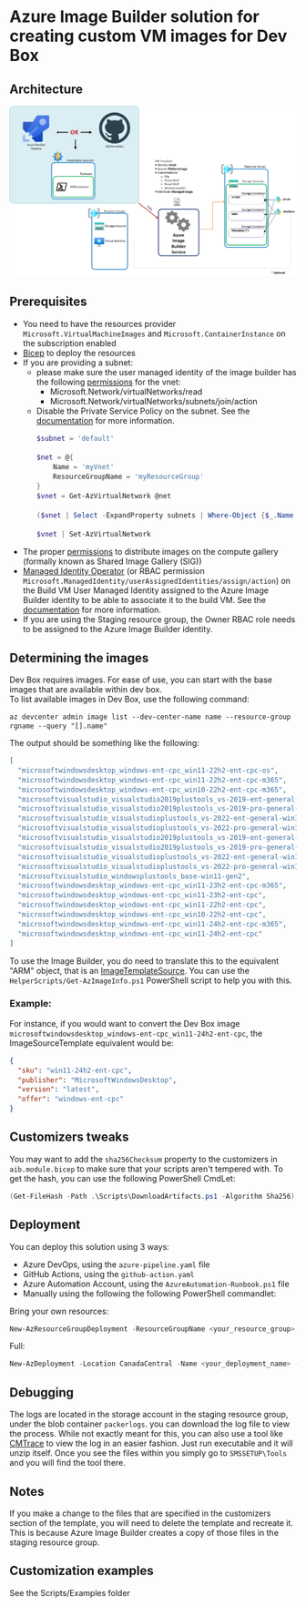 # Azure Image Builder solution for creating custom VM images for Dev Box

## Architecture

![Architecture](Architecture.png "Architecture")

## Prerequisites

- You need to have the resources provider `Microsoft.VirtualMachineImages` and `Microsoft.ContainerInstance` on the subscription enabled
- [Bicep](https://github.com/Azure/bicep/releases) to deploy the resources
- If you are providing a subnet:
  - please make sure the user managed identity of the image builder has the following [permissions](https://learn.microsoft.com/en-us/azure/virtual-machines/linux/image-builder-permissions-powershell#permission-to-customize-images-on-your-virtual-networks) for the vnet:
     - Microsoft.Network/virtualNetworks/read
     - Microsoft.Network/virtualNetworks/subnets/join/action
  - Disable the Private Service Policy on the subnet. See the [documentation](https://learn.microsoft.com/en-us/azure/private-link/disable-private-link-service-network-policy?tabs=private-link-network-policy-powershell) for more information.
    ```powershell
    $subnet = 'default'

    $net = @{
        Name = 'myVnet'
        ResourceGroupName = 'myResourceGroup'
    }
    $vnet = Get-AzVirtualNetwork @net

    ($vnet | Select -ExpandProperty subnets | Where-Object {$_.Name -eq $subnet}).privateLinkServiceNetworkPolicies = "Disabled"

    $vnet | Set-AzVirtualNetwork
    ```
- The proper [permissions](https://learn.microsoft.com/en-us/azure/virtual-machines/linux/image-builder-permissions-powershell#allow-vm-image-builder-to-distribute-images) to distribute images on the compute gallery (formally known as Shared Image Gallery (SIG))
- [Managed Identity Operator](https://learn.microsoft.com/en-us/azure/role-based-access-control/built-in-roles/identity#managed-identity-operator) (or RBAC permission `Microsoft.ManagedIdentity/userAssignedIdentities/assign/action`) on the Build VM User Managed Identity assigned to the Azure Image Builder identity to be able to associate it to the build VM. See the [documentation](https://learn.microsoft.com/en-us/azure/virtual-machines/linux/image-builder-json?tabs=json%2Cazure-powershell#user-assigned-identity-for-the-image-builder-build-vm) for more information.
- If you are using the Staging resource group, the Owner RBAC role needs to be assigned to the Azure Image Builder identity.

## Determining the images

Dev Box requires images. For ease of use, you can start with the base images that are available within dev box.<br/>
To list available images in Dev Box, use the following command:

```shell
az devcenter admin image list --dev-center-name name --resource-group rgname --query "[].name"
```

The output should be something like the following:

```json
[
  "microsoftwindowsdesktop_windows-ent-cpc_win11-22h2-ent-cpc-os",
  "microsoftwindowsdesktop_windows-ent-cpc_win11-22h2-ent-cpc-m365",
  "microsoftwindowsdesktop_windows-ent-cpc_win10-22h2-ent-cpc-m365",
  "microsoftvisualstudio_visualstudio2019plustools_vs-2019-ent-general-win11-m365-gen2",
  "microsoftvisualstudio_visualstudio2019plustools_vs-2019-pro-general-win11-m365-gen2",
  "microsoftvisualstudio_visualstudioplustools_vs-2022-ent-general-win11-m365-gen2",
  "microsoftvisualstudio_visualstudioplustools_vs-2022-pro-general-win11-m365-gen2",
  "microsoftvisualstudio_visualstudio2019plustools_vs-2019-ent-general-win10-m365-gen2",
  "microsoftvisualstudio_visualstudio2019plustools_vs-2019-pro-general-win10-m365-gen2",
  "microsoftvisualstudio_visualstudioplustools_vs-2022-ent-general-win10-m365-gen2",
  "microsoftvisualstudio_visualstudioplustools_vs-2022-pro-general-win10-m365-gen2",
  "microsoftvisualstudio_windowsplustools_base-win11-gen2",
  "microsoftwindowsdesktop_windows-ent-cpc_win11-23h2-ent-cpc-m365",
  "microsoftwindowsdesktop_windows-ent-cpc_win11-23h2-ent-cpc",
  "microsoftwindowsdesktop_windows-ent-cpc_win11-22h2-ent-cpc",
  "microsoftwindowsdesktop_windows-ent-cpc_win10-22h2-ent-cpc",
  "microsoftwindowsdesktop_windows-ent-cpc_win11-24h2-ent-cpc-m365",
  "microsoftwindowsdesktop_windows-ent-cpc_win11-24h2-ent-cpc"
]
```

To use the Image Builder, you do need to translate this to the equivalent "ARM" object, that is an [ImageTemplateSource](https://learn.microsoft.com/en-us/azure/templates/microsoft.virtualmachineimages/imagetemplates?pivots=deployment-language-bicep#imagetemplatesource-objects). You can use the `HelperScripts/Get-AzImageInfo.ps1` PowerShell script to help you with this.<br/>

### Example:
For instance, if you would want to convert the Dev Box image `microsoftwindowsdesktop_windows-ent-cpc_win11-24h2-ent-cpc`, the ImageSourceTemplate equivalent would be:

```json
{
  "sku": "win11-24h2-ent-cpc",
  "publisher": "MicrosoftWindowsDesktop",
  "version": "latest",
  "offer": "windows-ent-cpc"
}
```

## Customizers tweaks

You may want to add the `sha256Checksum` property to the customizers in `aib.module.bicep` to make sure that your scripts aren't tempered with. To get the hash, you can use the following PowerShell CmdLet:

```powershell
(Get-FileHash -Path .\Scripts\DownloadArtifacts.ps1 -Algorithm Sha256).Hash
```

## Deployment

You can deploy this solution using 3 ways:
- Azure DevOps, using the `azure-pipeline.yaml` file
- GitHub Actions, using the `github-action.yaml`
- Azure Automation Account, using the `AzureAutomation-Runbook.ps1` file
- Manually using the following the following PowerShell commandlet:

Bring your own resources:
```PowerShell
New-AzResourceGroupDeployment -ResourceGroupName <your_resource_group> -TemplateParameterFile /path/to/aib-parameters.jsonc -TemplateFile /path/to/IaC/BringYourOwnResources/aib.bicep -Verbose
```

Full:
```PowerShell
New-AzDeployment -Location CanadaCentral -Name <your_deployment_name> -TemplateParameterFile /path/to/aib.parameters.json -TemplateFile /path/to/IaC/ProvisionAll\aib.bicep -Verbose
```
## Debugging

The logs are located in the storage account in the staging resource group, under the blob container `packerlogs`. you can download the log file to view the process. While not exactly meant for this, you can also use a tool like [CMTrace](https://www.microsoft.com/en-us/evalcenter/download-microsoft-endpoint-configuration-manager) to view the log in an easier fashion. Just run executable and it will unzip itself. Once you see the files within you simply go to `SMSSETUP\Tools` and you will find the tool there.

## Notes

If you make a change to the files that are specified in the customizers section of the template, you will need to delete the template and recreate it. This is because Azure Image Builder creates a copy of those files in the staging resource group.

## Customization examples

See the Scripts/Examples folder